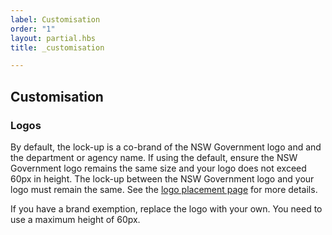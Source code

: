 ```yaml
---
label: Customisation
order: "1"
layout: partial.hbs
title: _customisation

---
```

## Customisation

### Logos

By default, the lock-up is a co-brand of the NSW Government logo and and the department or agency name. If using the default, ensure the NSW Government logo remains the same size and your logo does not exceed 60px in height. The lock-up between the NSW Government logo and your logo must remain the same. See the [logo placement page](https://www.digital.nsw.gov.au/digital-design-system/style/logo) for more details.

If you have a brand exemption, replace the logo with your own. You need to use a maximum height of 60px.